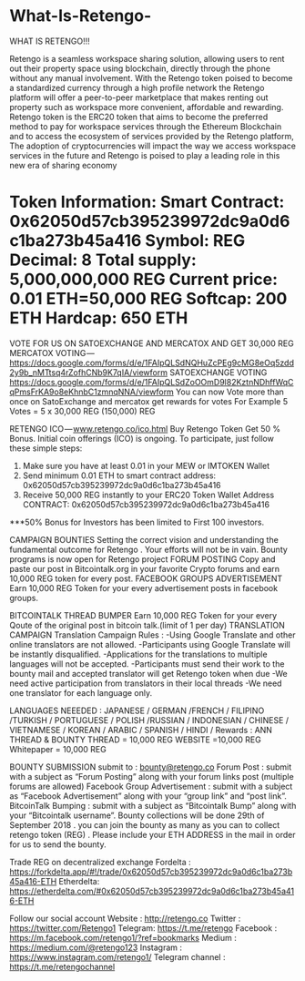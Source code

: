 # What-Is-Retengo-

WHAT IS RETENGO!!!

Retengo is a seamless workspace sharing solution, allowing users to rent out their property space using blockchain, directly through the phone without any manual involvement. With the Retengo token poised to become a standardized currency through a high profile network the Retengo platform will offer a peer-to-peer marketplace that makes renting out property such as workspace more convenient, affordable and rewarding. Retengo token is the ERC20 token that aims to become the preferred method to pay for workspace services through the Ethereum Blockchain and to access the ecosystem of services provided by the Retengo platform, The adoption of cryptocurrencies will impact the way we access workspace services in the future and Retengo is poised to play a leading role in this new era of sharing economy

Token Information: 
Smart Contract: 0x62050d57cb395239972dc9a0d6c1ba273b45a416
Symbol: REG
Decimal: 8
Total supply: 5,000,000,000 REG
Current price: 0.01 ETH=50,000 REG
Softcap: 200 ETH
Hardcap: 650 ETH
==============================
VOTE FOR US ON SATOEXCHANGE AND MERCATOX AND GET 30,000 REG 
MERCATOX VOTING — 
https://docs.google.com/forms/d/e/1FAIpQLSdNQHuZcPEg9cMG8eOq5zdd2y9b_nMTtsq4rZofhCNb9K7qIA/viewform
SATOEXCHANGE VOTING
https://docs.google.com/forms/d/e/1FAIpQLSdZoOOmD9l82KztnNDhffWqCqPmsFrKA9o8eKhnbC1zmnqNNA/viewform
You can now Vote more than once on SatoExchange and mercatox get rewards for votes
For Example 5 Votes = 5 x 30,000 REG (150,000) REG

RETENGO ICO — www.retengo.co/ico.html
Buy Retengo Token Get 50 % Bonus.
Initial coin offerings (ICO) is ongoing. To participate, just follow these simple steps:
1. Make sure you have at least 0.01 in your MEW or IMTOKEN Wallet
1. Send minimum 0.01 ETH to smart contract address: 0x62050d57cb395239972dc9a0d6c1ba273b45a416
2. Receive 50,000 REG instantly to your ERC20 Token Wallet Address
CONTRACT: 0x62050d57cb395239972dc9a0d6c1ba273b45a416

***50% Bonus for Investors has been limited to First 100 investors.

CAMPAIGN BOUNTIES
Setting the correct vision and understanding the fundamental outcome for Retengo . Your efforts will not be in vain. Bounty programs is now open for Retengo project 
FORUM POSTING
Copy and paste our post in Bitcointalk.org in your favorite Crypto forums and earn 10,000 REG token for every post.
FACEBOOK GROUPS ADVERTISEMENT
Earn 10,000 REG Token for your every advertisement posts in facebook groups.

BITCOINTALK THREAD BUMPER
Earn 10,000 REG Token for your every Qoute of the original post in bitcoin talk.(limit of 1 per day)
TRANSLATION CAMPAIGN 
Translation Campaign Rules :
-Using Google Translate and other online translators are not allowed. 
-Participants using Google Translate will be instantly disqualified. 
 -Applications for the translations to multiple languages will not be accepted. 
 -Participants must send their work to the bounty mail and accepted translator will get Retengo token when due
 -We need active participation from translators in their local threads
-We need one translator for each language only.

LANGUAGES NEEEDED : 
JAPANESE / GERMAN /FRENCH / FILIPINO /TURKISH / PORTUGUESE / POLISH /RUSSIAN / INDONESIAN / CHINESE / VIETNAMESE / KOREAN / ARABIC / SPANISH / HINDI / 
Rewards : 
ANN THREAD & BOUNTY THREAD = 10,000 REG
WEBSITE =10,000 REG
Whitepaper = 10,000 REG

BOUNTY SUBMISSION 
submit to : bounty@retengo.co
Forum Post : submit with a subject as “Forum Posting” along with your forum links post (multiple forums are allowed)
Facebook Group Advertisement : submit with a subject as “Facebook Advertisement” along with your “group link” and “post link”.
BitcoinTalk Bumping : submit with a subject as “Bitcointalk Bump” along with your “Bitcointalk username”.
Bounty collections will be done 29th of September 2018 . you can join the bounty as many as you can to collect retengo token (REG) .
Please include your ETH ADDRESS in the mail in order for us to send the bounty.

 Trade REG on decentralized exchange
Fordelta :
https://forkdelta.app/#!/trade/0x62050d57cb395239972dc9a0d6c1ba273b45a416-ETH
Etherdelta:
https://etherdelta.com/#0x62050d57cb395239972dc9a0d6c1ba273b45a416-ETH

Follow our social account
Website : http://retengo.co
Twitter : https://twitter.com/Retengo1
Telegram: https://t.me/retengo
Facebook : https://m.facebook.com/retengo1/?ref=bookmarks
Medium : https://medium.com/@retengo123
Instagram : https://www.instagram.com/retengo1/
Telegram channel : https://t.me/retengochannel﻿

 
 
 

